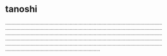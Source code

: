 # tanoshi
.......................................................................................................................................................................................................................................................................................................................................................................................................................................................................................................................................................................................................................................................................................................................